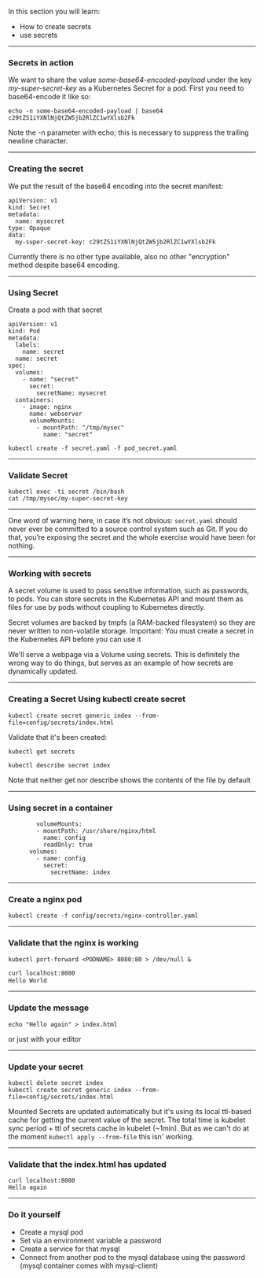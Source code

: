 In this section you will learn:
* How to create secrets
* use secrets

----

### Secrets in action

We want to share the value *some-base64-encoded-payload* under the key *my-super-secret-key* as a Kubernetes Secret for a pod.
First you need to base64-encode it like so:
```
echo -n some-base64-encoded-payload | base64
c29tZS1iYXNlNjQtZW5jb2RlZC1wYXlsb2Fk
```

Note the -n parameter with echo; this is necessary to suppress the trailing newline character.

----

### Creating the secret

We put the result of the base64 encoding into the secret manifest:
```
apiVersion: v1
kind: Secret
metadata:
  name: mysecret
type: Opaque
data:
  my-super-secret-key: c29tZS1iYXNlNjQtZW5jb2RlZC1wYXlsb2Fk
```
Currently there is no other type available, also no other "encryption" method despite base64 encoding.

----

### Using Secret

Create a pod with that secret
```
apiVersion: v1
kind: Pod
metadata:
  labels:
    name: secret
  name: secret
spec:
  volumes:
    - name: "secret"
      secret:
        secretName: mysecret
  containers:
    - image: nginx
      name: webserver
      volumeMounts:
        - mountPath: "/tmp/mysec"
          name: "secret"
```
```
kubectl create -f secret.yaml -f pod_secret.yaml
```

----

### Validate Secret

```
kubectl exec -ti secret /bin/bash
cat /tmp/mysec/my-super-secret-key
```

----

One word of warning here, in case it’s not obvious: `secret.yaml` should never ever be committed to a source control system such as Git. If you do that, you’re exposing the secret and the whole exercise would have been for nothing.

----

### Working with secrets

A secret volume is used to pass sensitive information, such as passwords, to pods. You can store secrets in the Kubernetes API and mount them as files for use by pods without coupling to Kubernetes directly. 

Secret volumes are backed by tmpfs (a RAM-backed filesystem) so they are never written to non-volatile storage.
Important: You must create a secret in the Kubernetes API before you can use it

We'll serve a webpage via a Volume using secrets. This is definitely the wrong way to do things, but serves as an example of how secrets are dynamically updated.

----

### Creating a Secret Using kubectl create secret

```
kubectl create secret generic index --from-file=config/secrets/index.html
```

Validate that it's been created:
```
kubectl get secrets

kubectl describe secret index
```
Note that neither get nor describe shows the contents of the file by default

----

### Using secret in a container

```
        volumeMounts:
        - mountPath: /usr/share/nginx/html
          name: config
          readOnly: true
      volumes:
        - name: config
          secret:
            secretName: index
```

----

### Create a nginx pod

```
kubectl create -f config/secrets/nginx-controller.yaml
```

----

### Validate that the nginx is working
```
kubectl port-forward <PODNAME> 8080:80 > /dev/null &
```
```bash
curl localhost:8080
Hello World
```

----

### Update the message
```
echo "Hello again" > index.html
```
or just with your editor

----

### Update your secret

```
kubectl delete secret index
kubectl create secret generic index --from-file=config/secrets/index.html
```

Mounted Secrets are updated automatically but it's using its local ttl-based cache for getting the current value of the secret. The total time is kubelet sync period + ttl of secrets cache in kubelet (~1min). But as we can't do at the moment `kubectl apply --from-file` this isn' working. 

----

### Validate that the index.html has updated


```
curl localhost:8080
Hello again
```

----

### Do it yourself

* Create a mysql pod
* Set via an environment variable a password
* Create a service for that mysql
* Connect from another pod to the mysql database using the password (mysql container comes with mysql-client)
